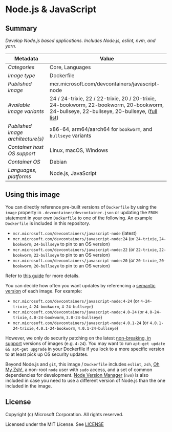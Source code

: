 # Node.js & JavaScript

## Summary

*Develop Node.js based applications. Includes Node.js, eslint, nvm, and yarn.*

| Metadata | Value |  
|----------|-------|
| *Categories* | Core, Languages |
| *Image type* | Dockerfile |
| *Published image* | mcr.microsoft.com/devcontainers/javascript-node |
| *Available image variants* | 24 / 24-trixie, 22 / 22-trixie, 20 / 20-trixie, 24-bookworm, 22-bookworm, 20-bookworm, 24-bullseye, 22-bullseye, 20-bullseye, ([full list](https://mcr.microsoft.com/v2/devcontainers/javascript-node/tags/list)) |
| *Published image architecture(s)* | x86-64, arm64/aarch64 for `bookworm`, and `bullseye` variants |
| *Container host OS support* | Linux, macOS, Windows |
| *Container OS* | Debian |
| *Languages, platforms* | Node.js, JavaScript |

## Using this image

You can directly reference pre-built versions of `Dockerfile` by using the `image` property in `.devcontainer/devcontainer.json` or updating the `FROM` statement in your own  `Dockerfile` to one of the following. An example `Dockerfile` is included in this repository.

- `mcr.microsoft.com/devcontainers/javascript-node` (latest)
- `mcr.microsoft.com/devcontainers/javascript-node:24` (or `24-trixie`, `24-bookworm`, `24-bullseye` to pin to an OS version)
- `mcr.microsoft.com/devcontainers/javascript-node:22` (or `22-trixie`, `22-bookworm`, `22-bullseye` to pin to an OS version)
- `mcr.microsoft.com/devcontainers/javascript-node:20` (or `20-trixie`, `20-bookworm`, `20-bullseye` to pin to an OS version)

Refer to [this guide](https://containers.dev/guide/dockerfile) for more details.

You can decide how often you want updates by referencing a [semantic version](https://semver.org/) of each image. For example:

- `mcr.microsoft.com/devcontainers/javascript-node:4-24` (or `4-24-trixie`, `4-24-bookworm`, `4-24-bullseye`)
- `mcr.microsoft.com/devcontainers/javascript-node:4.0-24` (or `4.0-24-trixie`, `4.0-24-bookworm`, `3.0-24-bullseye`)
- `mcr.microsoft.com/devcontainers/javascript-node:4.0.1-24` (or `4.0.1-24-trixie`, `4.0.1-24-bookworm`, `4.0.1-24-bullseye`)

However, we only do security patching on the latest [non-breaking, in support](https://github.com/devcontainers/images/issues/90) versions of images (e.g. `4-24`). You may want to run `apt-get update && apt-get upgrade` in your Dockerfile if you lock to a more specific version to at least pick up OS security updates.

Beyond Node.js and `git`, this image / `Dockerfile` includes `eslint`, `zsh`, [Oh My Zsh!](https://ohmyz.sh/), a non-root `node` user with `sudo` access, and a set of common dependencies for development. [Node Version Manager](https://github.com/nvm-sh/nvm) (`nvm`) is also included in case you need to use a different version of Node.js than the one included in the image.

## License

Copyright (c) Microsoft Corporation. All rights reserved.

Licensed under the MIT License. See [LICENSE](https://github.com/devcontainers/images/blob/main/LICENSE)
